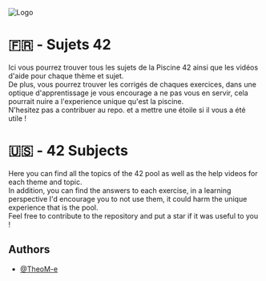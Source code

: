 ![Logo](https://repository-images.githubusercontent.com/237800104/dfc69080-46fb-11eb-9413-0f02ce8f5532)


# 🇫🇷 - Sujets 42

Ici vous pourrez  trouver tous les sujets de la Piscine 42 ainsi que les vidéos d'aide pour chaque thème et sujet.<br />
De plus, vous pourrez trouver les corrigés de chaques exercices, dans une optique d'apprentissage je vous encourage a ne pas vous en servir, cela pourrait nuire a l'experience unique qu'est la piscine.<br />
N'hesitez pas a contribuer au repo. et a mettre une étoile si il vous a été utile !
# 🇺🇸 - 42 Subjects

Here you can find all the topics of the 42 pool as well as the help videos for each theme and topic. <br />
In addition, you can find the answers to each exercise, in a learning perspective I'd encourage you to not use them, it could harm the unique experience that is the pool. <br />
Feel free to contribute to the repository and put a star if it was useful to you !
## Authors

- [@TheoM-e](https://www.github.com/TheoM-e)

